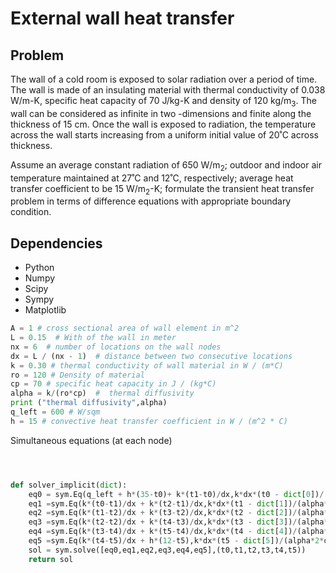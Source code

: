 
# External wall heat transfer

## Problem
The wall of a cold room is exposed to solar radiation over a period of time. The wall is made of an insulating material with thermal conductivity of 0.038 W/m-K, specific heat capacity of 70 J/kg-K and density of 120 kg/m<sub>3</sub>. The wall can be considered as infinite in two -dimensions and finite along the thickness of 15 cm. Once the wall is exposed to radiation, the temperature across the wall starts increasing from a uniform initial value of 20˚C across thickness. 

Assume an average constant radiation of 650 W/m<sub>2</sub>; outdoor and indoor air temperature maintained at 27˚C and 12˚C, respectively; average heat transfer coefficient to be 15 W/m<sub>2</sub>-K; formulate the transient heat transfer problem in terms of difference equations with appropriate boundary condition. 


## Dependencies

- Python 
- Numpy 
- Scipy 
- Sympy
- Matplotlib 

```python
A = 1 # cross sectional area of wall element in m^2
L = 0.15  # With of the wall in meter
nx = 6  # number of locations on the wall nodes
dx = L / (nx - 1)  # distance between two consecutive locations
k = 0.30 # thermal conductivity of wall material in W / (m*C)
ro = 120 # Density of material
cp = 70 # specific heat capacity in J / (kg*C)
alpha = k/(ro*cp)  #  thermal diffusivity 
print ("thermal diffusivity",alpha)
q_left = 600 # W/sqm
h = 15 # convective heat transfer coefficient in W / (m^2 * C)
```

Simultaneous equations (at each node)


```python



def solver_implicit(dict):
    eq0 = sym.Eq(q_left + h*(35-t0)+ k*(t1-t0)/dx,k*dx*(t0 - dict[0])/(alpha*2*dt))
    eq1 =sym.Eq(k*(t0-t1)/dx + k*(t2-t1)/dx,k*dx*(t1 - dict[1])/(alpha*2*dt))
    eq2 =sym.Eq(k*(t1-t2)/dx + k*(t3-t2)/dx,k*dx*(t2 - dict[2])/(alpha*2*dt))
    eq3 =sym.Eq(k*(t2-t2)/dx + k*(t4-t3)/dx,k*dx*(t3 - dict[3])/(alpha*2*dt))
    eq4 =sym.Eq(k*(t3-t4)/dx + k*(t5-t4)/dx,k*dx*(t4 - dict[4])/(alpha*2*dt))
    eq5 =sym.Eq(k*(t4-t5)/dx + h*(12-t5),k*dx*(t5 - dict[5])/(alpha*2*dt))
    sol = sym.solve([eq0,eq1,eq2,eq3,eq4,eq5],(t0,t1,t2,t3,t4,t5))
    return sol
```

